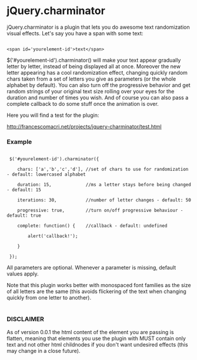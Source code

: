 # jQuery.charminator

jQuery.charminator is a plugin that lets you do awesome text randomization visual effects.
Let's say you have a span with some text:

<code>
&lt;span id='yourelement-id'&gt;text&lt;/span&gt;
</code>

$('#yourelement-id').charminator() will make your text appear gradually letter by letter, instead of being displayed all at once.
Moreover the new letter appearing has a cool randomization effect, changing quickly
random chars taken from a set of letters you give as parameters (or the whole alphabet by default).
You can also turn off the progressive behavior and get random strings of your original text size
rolling over your eyes for the duration and number of times you wish.
And of course you can also pass a complete callback to do some stuff once the animation is over.

Here you will find a test for the plugin:

http://francescomacri.net/projects/jquery-charminator/test.html

### Example

<code>
 $('#yourelement-id').charminator({<br/>
&nbsp;&nbsp;&nbsp;&nbsp;chars: ['a','b','c','d'], //set of chars to use for randomization - default: lowercased alphabet<br/>
&nbsp;&nbsp;&nbsp;&nbsp;duration: 15, 			  //ms a letter stays before being changed - default: 15 <br/>
&nbsp;&nbsp;&nbsp;&nbsp;iterations: 30,			  //number of letter changes - default: 50 <br/>
&nbsp;&nbsp;&nbsp;&nbsp;progressive: true,		  //turn on/off progressive behaviour - default: true <br/>
&nbsp;&nbsp;&nbsp;&nbsp;complete: function() {	  //callback - default: undefined <br/>
&nbsp;&nbsp;&nbsp;&nbsp;&nbsp;&nbsp;&nbsp;&nbsp;alert('callback!'); <br/>
&nbsp;&nbsp;&nbsp;&nbsp;} <br/>
 });
</code>

All parameters are optional. Whenever a parameter is missing, default values apply.

Note that this plugin works better with monospaced font families as
the size of all letters are the same (this avoids flickering of the text
when changing quickly from one letter to another).<br/><br/>

### DISCLAIMER
As of version 0.0.1 the html content of the element you are passing
is flatten, meaning that elements you use the plugin with MUST contain only
text and not other html childnodes if you don't want undesired effects (this may change
in a close future).